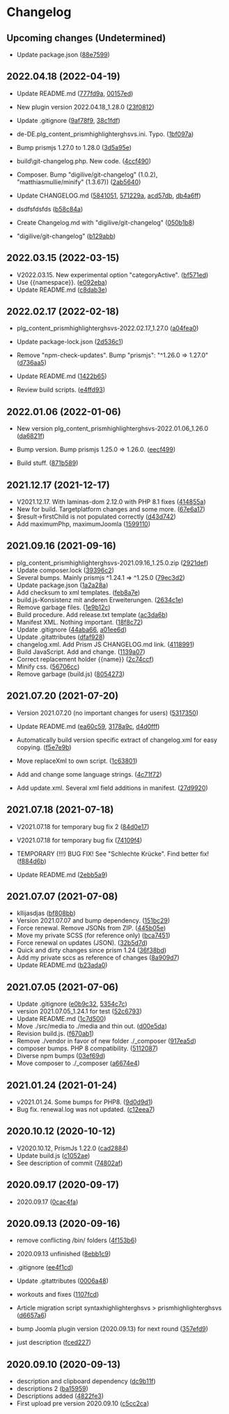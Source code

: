 # Changelog

## Upcoming changes (Undetermined)

* Update package.json ([88e7599][0])

## 2022.04.18 (2022-04-19)

* Update README.md ([777fd9a][1], [00157ed][2])

* New plugin version 2022.04.18_1.28.0 ([23f0812][3])

* Update .gitignore ([9af78f9][4], [38c1fdf][5])

* de-DE.plg_content_prismhighlighterghsvs.ini. Typo. ([1bf097a][6])

* Bump prismjs 1.27.0 to 1.28.0 ([3d5a95e][7])

* build\git-changelog.php. New code. ([4ccf490][8])

* Composer. Bump "digilive/git-changelog" (1.0.2), "matthiasmullie/minify"
(1.3.67)) ([2ab5640][9])

* Update CHANGELOG.md ([5841051][10], [571229a][11], [acd57db][12],
[db4a6ff][13])

* dsdfsfdsfds ([b58c84a][14])

* Create Changelog.md with "digilive/git-changelog" ([050b1b8][15])

* "digilive/git-changelog" ([b129abb][16])

## 2022.03.15 (2022-03-15)

* V2022.03.15. New experimental option "categoryActive". ([bf571ed][17])
* Use {{namespace}}. ([e092eba][18])
* Update README.md ([c8dab3e][19])

## 2022.02.17 (2022-02-18)

* plg_content_prismhighlighterghsvs-2022.02.17_1.27.0 ([a04fea0][20])

* Update package-lock.json ([2d536c1][21])

* Remove "npm-check-updates". Bump "prismjs": "^1.26.0 => 1.27.0"
([d736aa5][22])

* Update README.md ([1422b65][23])

* Review build scripts. ([e4ffd93][24])

## 2022.01.06 (2022-01-06)

* New version plg_content_prismhighlighterghsvs-2022.01.06_1.26.0
([da6821f][25])

* Bump version. Bump prismjs 1.25.0 => 1.26.0. ([eecf499][26])

* Build stuff. ([871b589][27])

## 2021.12.17 (2021-12-17)

* V2021.12.17. With laminas-dom 2.12.0 with PHP 8.1 fixes ([414855a][28])
* New for build. Targetplatform changes and some more. ([67e6a17][29])
* $result->firstChild is not populated correctly ([d43d742][30])
* Add maximumPhp, maximumJoomla ([1599110][31])

## 2021.09.16 (2021-09-16)

* plg_content_prismhighlighterghsvs-2021.09.16_1.25.0.zip ([2921def][32])
* Update composer.lock ([39396c2][33])
* Several bumps. Mainly prismjs ^1.24.1 => ^1.25.0 ([79ec3d2][34])
* Update package.json ([1a2a28a][35])
* Add checksum to xml templates. ([feb8a7e][36])
* build.js-Konsistenz mit anderen Erweiterungen. ([2634c1e][37])
* Remove garbage files. ([1e9b12c][38])
* Build procedure. Add release.txt template ([ac3da6b][39])
* Manifest XML. Nothing important. ([18f8c72][40])
* Update .gitignore ([44aba66][41], [a01ee6d][42])
* Update .gitattributes ([dfaf928][43])
* changelog.xml. Add Prism JS CHANGELOG.md link. ([4118991][44])
* Build JavaScript. Add and change. ([1139a07][45])
* Correct replacement holder {{name}} ([2c74ccf][46])
* Minify css. ([56706cc][47])
* Remove garbage (build.js) ([8054273][48])

## 2021.07.20 (2021-07-20)

* Version 2021.07.20 (no important changes for users) ([5317350][49])

* Update README.md ([ea60c59][50], [3178a9c][51], [d4d0fff][52])

* Automatically build version specific extract of changelog.xml for easy
copying. ([f5e7e9b][53])

* Move replaceXml to own script. ([1c63801][54])

* Add and change some language strings. ([4c71f72][55])

* Add update.xml. Several xml field additions in manifest. ([27d9920][56])

## 2021.07.18 (2021-07-18)

* V2021.07.18 for temporary bug fix 2 ([84d0e17][57])

* V2021.07.18 for temporary bug fix ([74109f4][58])

* TEMPORARY (!!!) BUG FIX! See "Schlechte Krücke". Find better fix!
([f884d6b][59])

* Update README.md ([2ebb5a9][60])

## 2021.07.07 (2021-07-08)

* kllijasdjas ([bf808bb][61])
* Version 2021.07.07 and bump dependency. ([151bc29][62])
* Force renewal. Remove JSONs from ZIP. ([445b05e][63])
* Move my private SCSS (for reference only) ([bca7451][64])
* Force renewal on updates (JSON). ([32b5d7d][65])
* Quick and dirty changes since prism 1.24 ([36f38bd][66])
* Add my private sccs as reference of changes ([8a909d7][67])
* Update README.md ([b23ada0][68])

## 2021.07.05 (2021-07-06)

* Update .gitignore ([e0b9c32][69], [5354c7c][70])
* version 2021.07.05_1.24.1 for test ([52c6793][71])
* Update README.md ([1c7d500][72])
* Move ./src/media to ./media and thin out. ([d00e5da][73])
* Revision build.js. ([f670ab1][74])
* Remove ./vendor in favor of new folder ./_composer ([917ea5d][75])
* composer bumps. PHP 8 compatibility. ([5112087][76])
* Diverse npm bumps ([03ef69d][77])
* Move composer to ./_composer ([a6674e4][78])

## 2021.01.24 (2021-01-24)

* v2021.01.24. Some bumps for PHP8. ([9d0d9d1][79])
* Bug fix. renewal.log was not updated. ([c12eea7][80])

## 2020.10.12 (2020-10-12)

* V2020.10.12, PrismJs 1.22.0 ([cad2884][81])
* Update build.js ([c1052ae][82])
* See description of commit ([74802af][83])

## 2020.09.17 (2020-09-17)

* 2020.09.17 ([0cac4fa][84])

## 2020.09.13 (2020-09-16)

* remove conflicting /bin/ folders ([4f153b6][85])

* 2020.09.13 unfinished ([8ebb1c9][86])

* .gitignore ([ee4f1cd][87])

* Update .gitattributes ([0006a48][88])

* workouts and fixes ([1107fcd][89])

* Article migration script syntaxhighlighterghsvs > prismhighlighterghsvs
([d6657a6][90])

* bump Joomla plugin version (2020.09.13) for next round ([357efd9][91])

* just description ([fced227][92])

## 2020.09.10 (2020-09-13)

* description and clipboard dependency ([dc9b11f][93])
* descriptions 2 ([ba15959][94])
* Descriptions added ([4822fe3][95])
* First upload pre version 2020.09.10 ([c5cc2ca][96])

[0]:https://github.com/GHSVS-de/plg_content_prismhighlighterghsvs/commit/88e7599
[1]:https://github.com/GHSVS-de/plg_content_prismhighlighterghsvs/commit/777fd9a
[2]:https://github.com/GHSVS-de/plg_content_prismhighlighterghsvs/commit/00157ed
[3]:https://github.com/GHSVS-de/plg_content_prismhighlighterghsvs/commit/23f0812
[4]:https://github.com/GHSVS-de/plg_content_prismhighlighterghsvs/commit/9af78f9
[5]:https://github.com/GHSVS-de/plg_content_prismhighlighterghsvs/commit/38c1fdf
[6]:https://github.com/GHSVS-de/plg_content_prismhighlighterghsvs/commit/1bf097a
[7]:https://github.com/GHSVS-de/plg_content_prismhighlighterghsvs/commit/3d5a95e
[8]:https://github.com/GHSVS-de/plg_content_prismhighlighterghsvs/commit/4ccf490
[9]:https://github.com/GHSVS-de/plg_content_prismhighlighterghsvs/commit/2ab5640
[10]:https://github.com/GHSVS-de/plg_content_prismhighlighterghsvs/commit/5841051
[11]:https://github.com/GHSVS-de/plg_content_prismhighlighterghsvs/commit/571229a
[12]:https://github.com/GHSVS-de/plg_content_prismhighlighterghsvs/commit/acd57db
[13]:https://github.com/GHSVS-de/plg_content_prismhighlighterghsvs/commit/db4a6ff
[14]:https://github.com/GHSVS-de/plg_content_prismhighlighterghsvs/commit/b58c84a
[15]:https://github.com/GHSVS-de/plg_content_prismhighlighterghsvs/commit/050b1b8
[16]:https://github.com/GHSVS-de/plg_content_prismhighlighterghsvs/commit/b129abb
[17]:https://github.com/GHSVS-de/plg_content_prismhighlighterghsvs/commit/bf571ed
[18]:https://github.com/GHSVS-de/plg_content_prismhighlighterghsvs/commit/e092eba
[19]:https://github.com/GHSVS-de/plg_content_prismhighlighterghsvs/commit/c8dab3e
[20]:https://github.com/GHSVS-de/plg_content_prismhighlighterghsvs/commit/a04fea0
[21]:https://github.com/GHSVS-de/plg_content_prismhighlighterghsvs/commit/2d536c1
[22]:https://github.com/GHSVS-de/plg_content_prismhighlighterghsvs/commit/d736aa5
[23]:https://github.com/GHSVS-de/plg_content_prismhighlighterghsvs/commit/1422b65
[24]:https://github.com/GHSVS-de/plg_content_prismhighlighterghsvs/commit/e4ffd93
[25]:https://github.com/GHSVS-de/plg_content_prismhighlighterghsvs/commit/da6821f
[26]:https://github.com/GHSVS-de/plg_content_prismhighlighterghsvs/commit/eecf499
[27]:https://github.com/GHSVS-de/plg_content_prismhighlighterghsvs/commit/871b589
[28]:https://github.com/GHSVS-de/plg_content_prismhighlighterghsvs/commit/414855a
[29]:https://github.com/GHSVS-de/plg_content_prismhighlighterghsvs/commit/67e6a17
[30]:https://github.com/GHSVS-de/plg_content_prismhighlighterghsvs/commit/d43d742
[31]:https://github.com/GHSVS-de/plg_content_prismhighlighterghsvs/commit/1599110
[32]:https://github.com/GHSVS-de/plg_content_prismhighlighterghsvs/commit/2921def
[33]:https://github.com/GHSVS-de/plg_content_prismhighlighterghsvs/commit/39396c2
[34]:https://github.com/GHSVS-de/plg_content_prismhighlighterghsvs/commit/79ec3d2
[35]:https://github.com/GHSVS-de/plg_content_prismhighlighterghsvs/commit/1a2a28a
[36]:https://github.com/GHSVS-de/plg_content_prismhighlighterghsvs/commit/feb8a7e
[37]:https://github.com/GHSVS-de/plg_content_prismhighlighterghsvs/commit/2634c1e
[38]:https://github.com/GHSVS-de/plg_content_prismhighlighterghsvs/commit/1e9b12c
[39]:https://github.com/GHSVS-de/plg_content_prismhighlighterghsvs/commit/ac3da6b
[40]:https://github.com/GHSVS-de/plg_content_prismhighlighterghsvs/commit/18f8c72
[41]:https://github.com/GHSVS-de/plg_content_prismhighlighterghsvs/commit/44aba66
[42]:https://github.com/GHSVS-de/plg_content_prismhighlighterghsvs/commit/a01ee6d
[43]:https://github.com/GHSVS-de/plg_content_prismhighlighterghsvs/commit/dfaf928
[44]:https://github.com/GHSVS-de/plg_content_prismhighlighterghsvs/commit/4118991
[45]:https://github.com/GHSVS-de/plg_content_prismhighlighterghsvs/commit/1139a07
[46]:https://github.com/GHSVS-de/plg_content_prismhighlighterghsvs/commit/2c74ccf
[47]:https://github.com/GHSVS-de/plg_content_prismhighlighterghsvs/commit/56706cc
[48]:https://github.com/GHSVS-de/plg_content_prismhighlighterghsvs/commit/8054273
[49]:https://github.com/GHSVS-de/plg_content_prismhighlighterghsvs/commit/5317350
[50]:https://github.com/GHSVS-de/plg_content_prismhighlighterghsvs/commit/ea60c59
[51]:https://github.com/GHSVS-de/plg_content_prismhighlighterghsvs/commit/3178a9c
[52]:https://github.com/GHSVS-de/plg_content_prismhighlighterghsvs/commit/d4d0fff
[53]:https://github.com/GHSVS-de/plg_content_prismhighlighterghsvs/commit/f5e7e9b
[54]:https://github.com/GHSVS-de/plg_content_prismhighlighterghsvs/commit/1c63801
[55]:https://github.com/GHSVS-de/plg_content_prismhighlighterghsvs/commit/4c71f72
[56]:https://github.com/GHSVS-de/plg_content_prismhighlighterghsvs/commit/27d9920
[57]:https://github.com/GHSVS-de/plg_content_prismhighlighterghsvs/commit/84d0e17
[58]:https://github.com/GHSVS-de/plg_content_prismhighlighterghsvs/commit/74109f4
[59]:https://github.com/GHSVS-de/plg_content_prismhighlighterghsvs/commit/f884d6b
[60]:https://github.com/GHSVS-de/plg_content_prismhighlighterghsvs/commit/2ebb5a9
[61]:https://github.com/GHSVS-de/plg_content_prismhighlighterghsvs/commit/bf808bb
[62]:https://github.com/GHSVS-de/plg_content_prismhighlighterghsvs/commit/151bc29
[63]:https://github.com/GHSVS-de/plg_content_prismhighlighterghsvs/commit/445b05e
[64]:https://github.com/GHSVS-de/plg_content_prismhighlighterghsvs/commit/bca7451
[65]:https://github.com/GHSVS-de/plg_content_prismhighlighterghsvs/commit/32b5d7d
[66]:https://github.com/GHSVS-de/plg_content_prismhighlighterghsvs/commit/36f38bd
[67]:https://github.com/GHSVS-de/plg_content_prismhighlighterghsvs/commit/8a909d7
[68]:https://github.com/GHSVS-de/plg_content_prismhighlighterghsvs/commit/b23ada0
[69]:https://github.com/GHSVS-de/plg_content_prismhighlighterghsvs/commit/e0b9c32
[70]:https://github.com/GHSVS-de/plg_content_prismhighlighterghsvs/commit/5354c7c
[71]:https://github.com/GHSVS-de/plg_content_prismhighlighterghsvs/commit/52c6793
[72]:https://github.com/GHSVS-de/plg_content_prismhighlighterghsvs/commit/1c7d500
[73]:https://github.com/GHSVS-de/plg_content_prismhighlighterghsvs/commit/d00e5da
[74]:https://github.com/GHSVS-de/plg_content_prismhighlighterghsvs/commit/f670ab1
[75]:https://github.com/GHSVS-de/plg_content_prismhighlighterghsvs/commit/917ea5d
[76]:https://github.com/GHSVS-de/plg_content_prismhighlighterghsvs/commit/5112087
[77]:https://github.com/GHSVS-de/plg_content_prismhighlighterghsvs/commit/03ef69d
[78]:https://github.com/GHSVS-de/plg_content_prismhighlighterghsvs/commit/a6674e4
[79]:https://github.com/GHSVS-de/plg_content_prismhighlighterghsvs/commit/9d0d9d1
[80]:https://github.com/GHSVS-de/plg_content_prismhighlighterghsvs/commit/c12eea7
[81]:https://github.com/GHSVS-de/plg_content_prismhighlighterghsvs/commit/cad2884
[82]:https://github.com/GHSVS-de/plg_content_prismhighlighterghsvs/commit/c1052ae
[83]:https://github.com/GHSVS-de/plg_content_prismhighlighterghsvs/commit/74802af
[84]:https://github.com/GHSVS-de/plg_content_prismhighlighterghsvs/commit/0cac4fa
[85]:https://github.com/GHSVS-de/plg_content_prismhighlighterghsvs/commit/4f153b6
[86]:https://github.com/GHSVS-de/plg_content_prismhighlighterghsvs/commit/8ebb1c9
[87]:https://github.com/GHSVS-de/plg_content_prismhighlighterghsvs/commit/ee4f1cd
[88]:https://github.com/GHSVS-de/plg_content_prismhighlighterghsvs/commit/0006a48
[89]:https://github.com/GHSVS-de/plg_content_prismhighlighterghsvs/commit/1107fcd
[90]:https://github.com/GHSVS-de/plg_content_prismhighlighterghsvs/commit/d6657a6
[91]:https://github.com/GHSVS-de/plg_content_prismhighlighterghsvs/commit/357efd9
[92]:https://github.com/GHSVS-de/plg_content_prismhighlighterghsvs/commit/fced227
[93]:https://github.com/GHSVS-de/plg_content_prismhighlighterghsvs/commit/dc9b11f
[94]:https://github.com/GHSVS-de/plg_content_prismhighlighterghsvs/commit/ba15959
[95]:https://github.com/GHSVS-de/plg_content_prismhighlighterghsvs/commit/4822fe3
[96]:https://github.com/GHSVS-de/plg_content_prismhighlighterghsvs/commit/c5cc2ca
